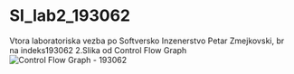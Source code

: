 # SI_lab2_193062
Vtora laboratoriska vezba po Softversko Inzenerstvo
Petar Zmejkovski, br na indeks193062
2.Slika od Control Flow Graph 
![Control Flow Graph - 193062](https://user-images.githubusercontent.com/82397661/119885579-4f061200-bf32-11eb-9350-fb8d0bff3706.png)
